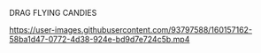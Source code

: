 DRAG FLYING CANDIES



https://user-images.githubusercontent.com/93797588/160157162-58ba1d47-0772-4d38-924e-bd9d7e724c5b.mp4

